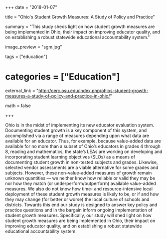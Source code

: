 +++
date = "2018-01-07"

title = "Ohio's Student Growth Measures: A Study of Policy and Practice"

summary = "This study sheds light on how student growth measures are being implemented in Ohio, their impact on improving educator quality, and on establishing a robust statewide educational accountability system."

image_preview = "sgm.jpg"

tags = ["education"]

# categories = ["Education"]

external_link = "http://oerc.osu.edu/index.php/ohios-student-growth-measures-a-study-of-policy-and-practice-in-ohio/"

math = false

+++

Ohio is in the midst of implementing its new educator evaluation system. Documenting student growth is a key component of this system, and accomplished via a range of measures depending upon what data are available for an educator. Thus, for example, because value-added data are available for no more than a subset of Ohio’s educators in grades 4 through 8, reading and mathematics, the state’s LEAs are working on developing and incorporating student learning objectives (SLOs) as a means of documenting student growth in non-tested subjects and grades. Likewise, selected vendor assessments are a viable alternative for some grades and subjects. However, these non-value-added measures of growth remain unknown quantities — we neither know how reliable or valid they may be nor how they match (or underperform/outperform) available value-added measures. We also do not know how time- and resource-intensive local deployment of these student growth measures is likely to be, or if and how they may change (for better or worse) the local culture of schools and districts. Towards this end our study is designed to answer key policy and practice questions and in the bargain inform ongoing implementation of student growth measures. Specifically, our study will shed light on how student growth measures are being implemented in Ohio, their impact on improving educator quality, and on establishing a robust statewide educational accountability system.

